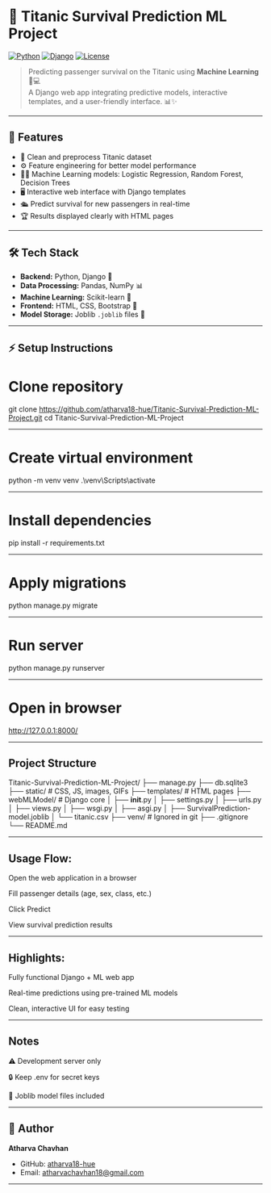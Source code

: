 # 🚢 Titanic Survival Prediction ML Project

[![Python](https://img.shields.io/badge/Python-3.12-blue?logo=python&logoColor=white)](https://www.python.org/) 
[![Django](https://img.shields.io/badge/Django-5.2-green?logo=django&logoColor=white)](https://www.djangoproject.com/) 
[![License](https://img.shields.io/badge/License-MIT-yellow)](LICENSE)

> Predicting passenger survival on the Titanic using **Machine Learning** 🧠💻  
> A Django web app integrating predictive models, interactive templates, and a user-friendly interface. 📊✨

---

## 🔹 Features
- 🧹 Clean and preprocess Titanic dataset  
- ⚙️ Feature engineering for better model performance  
- 🌳🤖 Machine Learning models: Logistic Regression, Random Forest, Decision Trees  
- 🖥️ Interactive web interface with Django templates  
- 🛳️ Predict survival for new passengers in real-time  
- 🏆 Results displayed clearly with HTML pages  

---

## 🛠️ Tech Stack
- **Backend:** Python, Django 🐍  
- **Data Processing:** Pandas, NumPy 📊  
- **Machine Learning:** Scikit-learn 🤖  
- **Frontend:** HTML, CSS, Bootstrap 🎨  
- **Model Storage:** Joblib `.joblib` files 💾 

------------------------------------------------------------------------------------------------

## ⚡ Setup Instructions

# Clone repository
git clone https://github.com/atharva18-hue/Titanic-Survival-Prediction-ML-Project.git
cd Titanic-Survival-Prediction-ML-Project

------------------------------------------------------------------------------------------------

# Create virtual environment
python -m venv venv
.\venv\Scripts\activate

------------------------------------------------------------------------------------------------

# Install dependencies
pip install -r requirements.txt

------------------------------------------------------------------------------------------------

# Apply migrations
python manage.py migrate

------------------------------------------------------------------------------------------------

# Run server
python manage.py runserver

------------------------------------------------------------------------------------------------

# Open in browser
http://127.0.0.1:8000/

------------------------------------------------------------------------------------------------

 ## Project Structure
 
Titanic-Survival-Prediction-ML-Project/
 ├── manage.py
 ├── db.sqlite3
 ├── static/        # CSS, JS, images, GIFs
 ├── templates/     # HTML pages
 ├── webMLModel/    # Django core
 │    ├── __init__.py
 │    ├── settings.py
 │    ├── urls.py
 │    ├── views.py
 │    ├── wsgi.py
 │    ├── asgi.py
 │    ├── SurvivalPrediction-model.joblib
 │    └── titanic.csv
 ├── venv/          # Ignored in git
 ├── .gitignore
 └── README.md

 ----------------------------------------------------------------------------------------------
 
 ## Usage Flow:

Open the web application in a browser

Fill passenger details (age, sex, class, etc.)

Click Predict

View survival prediction results

-----------------------------------------------------------------------------------------------

## Highlights:

Fully functional Django + ML web app

Real-time predictions using pre-trained ML models

Clean, interactive UI for easy testing

------------------------------------------------------------------------------------------------

## Notes

⚠️ Development server only

🔒 Keep .env for secret keys

💾 Joblib model files included

------------------------------------------------------------------------------------------------

## 👤 Author
**Atharva Chavhan**  
- GitHub: [atharva18-hue](https://github.com/atharva18-hue)  
- Email: atharvachavhan18@gmail.com

- ----------------------------------------------------------------------------------------------
